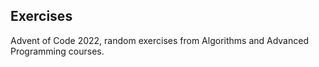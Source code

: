 ## Exercises

Advent of Code 2022,
random exercises from Algorithms and Advanced Programming courses.